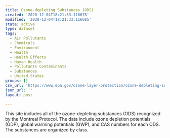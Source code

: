 ```yaml
---
title: Ozone-depleting Substances (ODS)
created: '2020-12-04T18:21:33.116678'
modified: '2020-12-04T18:21:33.116685'
state: active
type: dataset
tags:
  - Air Pollutants
  - Chemicals
  - Environment
  - Health
  - Health Effects
  - Human Health
  - Pollutants Contaminants
  - Substances
  - United States
groups: []
csv_url: 'https://www.epa.gov/ozone-layer-protection/ozone-depleting-substances'
json_url: ''
layout: post

---
```

This site includes all of the ozone-depleting substances (ODS) recognized by the Montreal Protocol.  The data include ozone depletion potentials (ODP), global warming potentials (GWP), and CAS numbers for each ODS.  The substances are organized by class.
